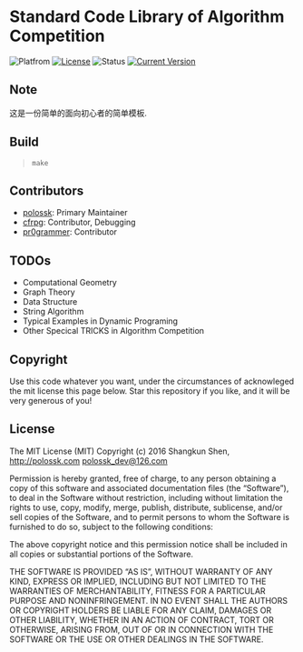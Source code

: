 # Standard Code Library of Algorithm Competition
![Platfrom](https://img.shields.io/badge/Platfrom-TeXLive2017-3D6117.svg)
[![License](https://img.shields.io/badge/license-MIT-blue.svg)](LICENSE)
![Status](https://img.shields.io/badge/status-complete-brightgreen.svg)
[![Current Version](https://img.shields.io/badge/version-v1.0.11-674EA7.svg)](release-note.md)

## Note
这是一份简单的面向初心者的简单模板.

## Build
> `make`

## Contributors

* [polossk](https://github.com/polossk): Primary Maintainer
* [cfrpg](https://github.com/cfrpg): Contributor, Debugging
* [pr0grammer](https://github.com/hard-working): Contributor

## TODOs

* Computational Geometry
* Graph Theory
* Data Structure
* String Algorithm
* Typical Examples in Dynamic Programing
* Other Specical TRICKS in Algorithm Competition

## Copyright
Use this code whatever you want, under the circumstances of acknowleged the
mit license this page below. Star this repository if you like, and it will
be very generous of you!

## License
The MIT License (MIT)
Copyright (c) 2016 Shangkun Shen, http://polossk.com <polossk_dev@126.com>

Permission is hereby granted, free of charge, to any person obtaining a copy
of this software and associated documentation files (the “Software”), to deal
in the Software without restriction, including without limitation the rights
to use, copy, modify, merge, publish, distribute, sublicense, and/or sell
copies of the Software, and to permit persons to whom the Software is
furnished to do so, subject to the following conditions:

The above copyright notice and this permission notice shall be included in
all copies or substantial portions of the Software.

THE SOFTWARE IS PROVIDED “AS IS”, WITHOUT WARRANTY OF ANY KIND, EXPRESS OR
IMPLIED, INCLUDING BUT NOT LIMITED TO THE WARRANTIES OF MERCHANTABILITY,
FITNESS FOR A PARTICULAR PURPOSE AND NONINFRINGEMENT. IN NO EVENT SHALL THE
AUTHORS OR COPYRIGHT HOLDERS BE LIABLE FOR ANY CLAIM, DAMAGES OR OTHER
LIABILITY, WHETHER IN AN ACTION OF CONTRACT, TORT OR OTHERWISE, ARISING FROM,
OUT OF OR IN CONNECTION WITH THE SOFTWARE OR THE USE OR OTHER DEALINGS IN
THE SOFTWARE.
